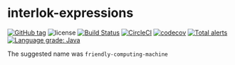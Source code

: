 # interlok-expressions

[![GitHub tag](https://img.shields.io/github/tag/adaptris/interlok-expressions.svg)](https://github.com/adaptris/interlok-expressions/tags) ![license](https://img.shields.io/github/license/adaptris/interlok-expressions.svg) [![Build Status](https://travis-ci.org/adaptris/interlok-expressions.svg?branch=develop)](https://travis-ci.org/adaptris/interlok-expressions) [![CircleCI](https://circleci.com/gh/adaptris/interlok-expressions/tree/develop.svg?style=svg)](https://circleci.com/gh/adaptris/interlok-expressions/tree/develop) [![codecov](https://codecov.io/gh/adaptris/interlok-expressions/branch/develop/graph/badge.svg)](https://codecov.io/gh/adaptris/interlok-expressions) [![Total alerts](https://img.shields.io/lgtm/alerts/g/adaptris/interlok-expressions.svg?logo=lgtm&logoWidth=18)](https://lgtm.com/projects/g/adaptris/interlok-expressions/alerts/) [![Language grade: Java](https://img.shields.io/lgtm/grade/java/g/adaptris/interlok-expressions.svg?logo=lgtm&logoWidth=18)](https://lgtm.com/projects/g/adaptris/interlok-expressions/context:java)

The suggested name was `friendly-computing-machine`
